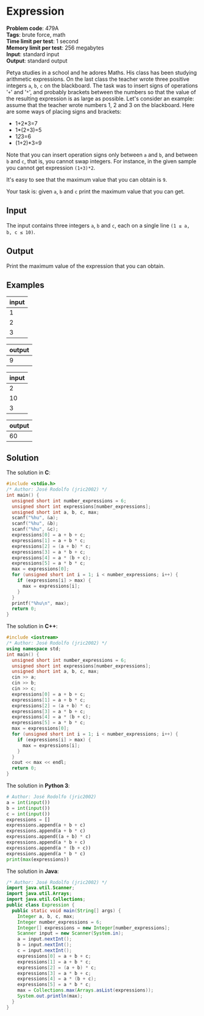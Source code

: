 # Expression
**Problem code**: 479A  
**Tags**: brute force, math  
**Time limit per test**: 1 second  
**Memory limit per test**: 256 megabytes  
**Input**: standard input  
**Output**: standard output  

Petya studies in a school and he adores Maths. His class has been studying arithmetic expressions. On the last class the teacher wrote three positive integers `a`, `b`, `c` on the blackboard. The task was to insert signs of operations '`+`' and '`*`', and probably brackets between the numbers so that the value of the resulting expression is as large as possible. Let's consider an example: assume that the teacher wrote numbers 1, 2 and 3 on the blackboard. Here are some ways of placing signs and brackets:
* 1+2*3=7
* 1*(2+3)=5
* 1*2*3=6
* (1+2)*3=9

Note that you can insert operation signs only between `a` and `b`, and between `b` and `c`, that is, you cannot swap integers. For instance, in the given sample you cannot get expression `(1+3)*2`.

It's easy to see that the maximum value that you can obtain is `9`.

Your task is: given `a`, `b` and `c` print the maximum value that you can get.

## Input
The input contains three integers `a`, `b` and `c`, each on a single line `(1 ≤ a, b, c ≤ 10)`.

## Output
Print the maximum value of the expression that you can obtain.

## Examples
| input |
| :--- |
| 1 |
| 2 |
| 3 |

| output |
| :--- |
| 9 |

| input |
| :--- |
| 2 |
| 10 |
| 3 |

| output |
| :--- |
| 60 |

## Solution
The solution in **C**:
```c
#include <stdio.h>
/* Author: José Rodolfo (jric2002) */
int main() {
  unsigned short int number_expressions = 6;
  unsigned short int expressions[number_expressions];
  unsigned short int a, b, c, max;
  scanf("%hu", &a);
  scanf("%hu", &b);
  scanf("%hu", &c);
  expressions[0] = a + b + c;
  expressions[1] = a + b * c;
  expressions[2] = (a + b) * c;
  expressions[3] = a * b + c;
  expressions[4] = a * (b + c);
  expressions[5] = a * b * c;
  max = expressions[0];
  for (unsigned short int i = 1; i < number_expressions; i++) {
    if (expressions[i] > max) {
      max = expressions[i];
    }
  }
  printf("%hu\n", max);
  return 0;
}
```

The solution in **C++**:
```cpp
#include <iostream>
/* Author: José Rodolfo (jric2002) */
using namespace std;
int main() {
  unsigned short int number_expressions = 6;
  unsigned short int expressions[number_expressions];
  unsigned short int a, b, c, max;
  cin >> a;
  cin >> b;
  cin >> c;
  expressions[0] = a + b + c;
  expressions[1] = a + b * c;
  expressions[2] = (a + b) * c;
  expressions[3] = a * b + c;
  expressions[4] = a * (b + c);
  expressions[5] = a * b * c;
  max = expressions[0];
  for (unsigned short int i = 1; i < number_expressions; i++) {
    if (expressions[i] > max) {
      max = expressions[i];
    }
  }
  cout << max << endl;
  return 0;
}
```

The solution in **Python 3**:
```python
# Author: José Rodolfo (jric2002)
a = int(input())
b = int(input())
c = int(input())
expressions = []
expressions.append(a + b + c)
expressions.append(a + b * c)
expressions.append((a + b) * c)
expressions.append(a * b + c)
expressions.append(a * (b + c))
expressions.append(a * b * c)
print(max(expressions))
```

The solution in **Java**:
```java
/* Author: José Rodolfo (jric2002) */
import java.util.Scanner;
import java.util.Arrays;
import java.util.Collections;
public class Expression {
  public static void main(String[] args) {
    Integer a, b, c, max;
    Integer number_expressions = 6;
    Integer[] expressions = new Integer[number_expressions];
    Scanner input = new Scanner(System.in);
    a = input.nextInt();
    b = input.nextInt();
    c = input.nextInt();
    expressions[0] = a + b + c;
    expressions[1] = a + b * c;
    expressions[2] = (a + b) * c;
    expressions[3] = a * b + c;
    expressions[4] = a * (b + c);
    expressions[5] = a * b * c;
    max = Collections.max(Arrays.asList(expressions));
    System.out.println(max);
  }
}
```